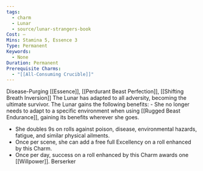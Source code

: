 ```yaml
---
tags:
  - charm
  - Lunar
  - source/lunar-strangers-book
Cost: —
Mins: Stamina 5, Essence 3
Type: Permanent
Keywords:
  - None
Duration: Permanent
Prerequisite Charms:
  - "[[All-Consuming Crucible]]"
---
```

Disease-Purging [[Essence]], [[Perdurant Beast Perfection]], [[Shifting Breath Inversion]] The Lunar has adapted to all adversity, becoming the ultimate survivor.
The Lunar gains the following benefits:  - She no longer needs to adapt to a specific environment when using [[Rugged Beast Endurance]], gaining its benefits wherever she goes.
 - She doubles 9s on rolls against poison, disease, environmental hazards, fatigue, and similar physical ailments.
 - Once per scene, she can add a free full Excellency on a roll enhanced by this Charm.
 - Once per day, success on a roll enhanced by this Charm awards one [[Willpower]].
Berserker
